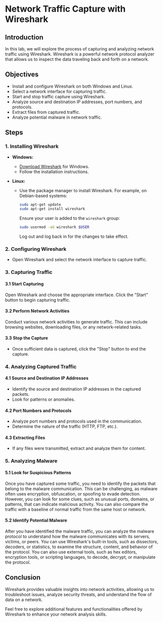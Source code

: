 # Network Traffic Capture with Wireshark

## Introduction
In this lab, we will explore the process of capturing and analyzing network traffic using Wireshark. Wireshark is a powerful network protocol analyzer that allows us to inspect the data traveling back and forth on a network.

## Objectives
- Install and configure Wireshark on both Windows and Linux.
- Select a network interface for capturing traffic.
- Start and stop traffic capture using Wireshark.
- Analyze source and destination IP addresses, port numbers, and protocols.
- Extract files from captured traffic.
- Analyze potential malware in network traffic.

## Steps

### 1. Installing Wireshark
- **Windows:**
  - [Download Wireshark](https://www.wireshark.org/download.html) for Windows.
  - Follow the installation instructions.

- **Linux:**
  - Use the package manager to install Wireshark. For example, on Debian-based systems:
    ```bash
    sudo apt-get update
    sudo apt-get install wireshark
    ```
    Ensure your user is added to the `wireshark` group:
    ```bash
    sudo usermod -aG wireshark $USER
    ```
    Log out and log back in for the changes to take effect.

### 2. Configuring Wireshark
- Open Wireshark and select the network interface to capture traffic.

### 3. Capturing Traffic
#### 3.1 Start Capturing
Open Wireshark and choose the appropriate interface. Click the "Start" button to begin capturing traffic.

#### 3.2 Perform Network Activities
Conduct various network activities to generate traffic. This can include browsing websites, downloading files, or any network-related tasks.

#### 3.3 Stop the Capture
- Once sufficient data is captured, click the "Stop" button to end the capture.

### 4. Analyzing Captured Traffic
#### 4.1 Source and Destination IP Addresses
- Identify the source and destination IP addresses in the captured packets.
- Look for patterns or anomalies.

#### 4.2 Port Numbers and Protocols
- Analyze port numbers and protocols used in the communication.
- Determine the nature of the traffic (HTTP, FTP, etc.).

#### 4.3 Extracting Files
- If any files were transmitted, extract and analyze them for content.

### 5. Analyzing Malware
#### 5.1 Look for Suspicious Patterns
Once you have captured some traffic, you need to identify the packets that belong to the malware communication. This can be challenging, as malware often uses encryption, obfuscation, or spoofing to evade detection. However, you can look for some clues, such as unusual ports, domains, or patterns, that can indicate malicious activity. You can also compare the traffic with a baseline of normal traffic from the same host or network.

#### 5.2 Identify Potential Malware
After you have identified the malware traffic, you can analyze the malware protocol to understand how the malware communicates with its servers, victims, or peers. You can use Wireshark's built-in tools, such as dissectors, decoders, or statistics, to examine the structure, content, and behavior of the protocol. You can also use external tools, such as hex editors, encryption tools, or scripting languages, to decode, decrypt, or manipulate the protocol.

## Conclusion
Wireshark provides valuable insights into network activities, allowing us to troubleshoot issues, analyze security threats, and understand the flow of data on a network.

Feel free to explore additional features and functionalities offered by Wireshark to enhance your network analysis skills.
